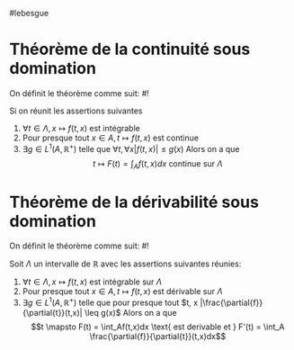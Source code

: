 #lebesgue 
# Théorème de la continuité sous domination
On définit le théorème comme suit: #!

Si on réunit les assertions suivantes
1. $\forall t \in \Lambda, x \mapsto f(t,x)$ est intégrable
2. Pour presque tout $x \in A, t \mapsto f(t,x)$ est continue
3. $\exists g \in L^1(A, \mathbb R^+)$ telle que $\forall t, \forall x |f(t,x)| \leq g(x)$
Alors on a que $$t \mapsto F(t) = \int_Af(t,x)dx \text{ continue sur } \Lambda$$
<!--ID: 1710449411679-->


# Théorème de la dérivabilité sous domination
On définit le théorème comme suit: #!

Soit $\Lambda$ un intervalle de $\mathbb R$ avec les assertions suivantes réunies:
1. $\forall t \in \Lambda, x \mapsto f(t,x)$ est intégrable sur $\Lambda$ 
2. Pour presque tout $x \in A, t \mapsto f(t,x)$ est dérivable sur $\Lambda$
3. $\exists g \in L^1(A, \mathbb R^+)$ telle que pour presque tout $t, x |\frac{\partial{f}}{\partial{t}}(t,x)| \leq g(x)$ 
Alors on a que $$t \mapsto F(t) = \int_Af(t,x)dx \text{ est derivable et } F'(t) = \int_A \frac{\partial{f}}{\partial{t}}(t,x)dx$$
<!--ID: 1710449411685-->


